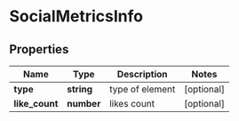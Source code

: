 # SocialMetricsInfo

## Properties

| Name | Type | Description | Notes |
|------------ | ------------- | ------------- | -------------|
**type** | **string** | type of element |[optional]|
**like_count** | **number** | likes count |[optional]|